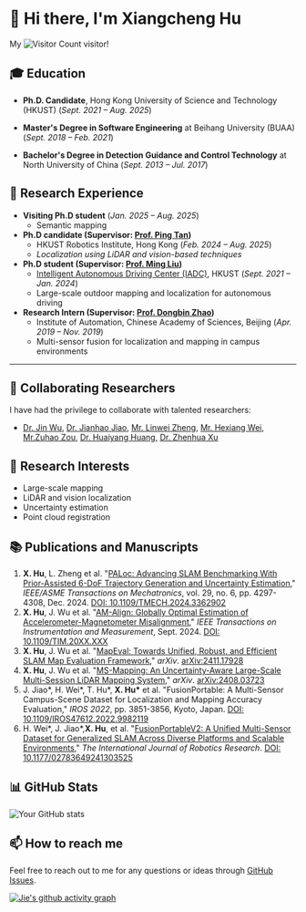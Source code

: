 # 👋 Hi there, I'm Xiangcheng Hu

My ![Visitor Count](https://profile-counter.glitch.me/JokerJohn/count.svg) visitor!

## 🎓 Education

- **Ph.D. Candidate**, Hong Kong University of Science and Technology (HKUST) (*Sept. 2021 – Aug. 2025*)
  
- **Master's Degree in Software Engineering** at Beihang University (BUAA) (*Sept. 2018 – Feb. 2021*)
	
- **Bachelor's Degree in Detection Guidance and Control Technology** at North University of China  (*Sept. 2013 – Jul. 2017*)

## 🔬 Research Experience

- **Visiting Ph.D student** (*Jan. 2025 – Aug. 2025*)
  - Semantic mapping
- **Ph.D candidate  (Supervisor: [Prof. Ping Tan](https://ece.hkust.edu.hk/pingtan))**
  - HKUST Robotics Institute, Hong Kong (*Feb. 2024 – Aug. 2025*)
  - *Localization using LiDAR and vision-based techniques*
- **Ph.D student (Supervisor: [Prof. Ming Liu](https://scholar.google.com/citations?hl=en&user=CdV5LfQAAAAJ))** 
  - [Intelligent Autonomous Driving Center (IADC)](https://ram-lab.com/), HKUST (*Sept. 2021 – Jan. 2024*)
  - Large-scale outdoor mapping and localization for autonomous driving 
- **Research Intern (Supervisor: [Prof. Dongbin Zhao](https://people.ucas.ac.cn/~zhaodongbin))**
  - Institute of Automation, Chinese Academy of Sciences, Beijing (*Apr. 2019 – Nov. 2019*)
  - Multi-sensor fusion for localization and mapping in campus environments

---

## 🤝 Collaborating Researchers
I have had the privilege to collaborate with talented researchers:
- [Dr. Jin Wu](https://zarathustr.github.io/), [Dr. Jianhao Jiao](https://gogojjh.github.io/),  [Mr. Linwei Zheng](https://scholar.google.com/citations?user=70iMcgoAAAAJ&hl=en), [Mr. Hexiang Wei](https://scholar.google.com/citations?user=VwOF_TkAAAAJ&hl=zh-CN), [Mr.Zuhao Zou](https://scholar.google.com/citations?user=mcDnbBYAAAAJ&hl=zh-TW), [Dr. Huaiyang Huang](https://hyhuang1995.github.io/), [Dr. Zhenhua Xu](https://tonyxuqaq.github.io/)

## 🚀 Research Interests

- Large-scale  mapping
- LiDAR and vision localization 
- Uncertainty estimation
- Point cloud registration

## :books: Publications and Manuscripts
1. **X. Hu**, L. Zheng et al. "[PALoc: Advancing SLAM Benchmarking With Prior-Assisted 6-DoF Trajectory Generation and Uncertainty Estimation](https://github.com/JokerJohn/PALoc)," *IEEE/ASME Transactions on Mechatronics*, vol. 29, no. 6, pp. 4297-4308, Dec. 2024. [DOI: 10.1109/TMECH.2024.3362902](https://doi.org/10.1109/TMECH.2024.3362902)
2. **X. Hu**, J. Wu et al. "[AM-Align: Globally Optimal Estimation of Accelerometer-Magnetometer Misalignment](https://github.com/JokerJohn/AM_Align)," *IEEE Transactions on Instrumentation and Measurement*, Sept. 2024. [DOI: 10.1109/TIM.20XX.XXX](https://doi.org/10.1109/TIM.20XX.XXX)
3. **X. Hu**, J. Wu et al. "[MapEval: Towards Unified, Robust, and Efficient SLAM Map Evaluation Framework](https://github.com/JokerJohn/Cloud_Map_Evaluation)," *arXiv*. [arXiv:2411.17928](https://arxiv.org/abs/2411.17928)
4. **X. Hu**, J. Wu et al. "[MS-Mapping: An Uncertainty-Aware Large-Scale Multi-Session LiDAR Mapping System](https://github.com/JokerJohn/MS-Mapping)," *arXiv*. [arXiv:2408.03723](https://arxiv.org/abs/2408.03723)
5. J. Jiao\*, H. Wei\*, T. Hu\*, **X. Hu\*** et al. "FusionPortable: A Multi-Sensor Campus-Scene Dataset for Localization and Mapping Accuracy Evaluation," *IROS 2022*, pp. 3851-3856, Kyoto, Japan. [DOI: 10.1109/IROS47612.2022.9982119](https://doi.org/10.1109/IROS47612.2022.9982119)
6. H. Wei\*, J. Jiao\*,**X. Hu**, et al. "[FusionPortableV2: A Unified Multi-Sensor Dataset for Generalized SLAM Across Diverse Platforms and Scalable Environments](https://journals.sagepub.com/doi/full/10.1177/02783649241303525)," *The International Journal of Robotics Research*. [DOI: 10.1177/02783649241303525](https://doi.org/10.1177/02783649241303525)

## 📊 GitHub Stats

![Your GitHub stats](https://github-readme-stats.vercel.app/api?username=JokerJohn&show_icons=true&theme=buefy)


## 📫 How to reach me

Feel free to reach out to me for any questions or ideas through [GitHub Issues](https://github.com/JokerJohn/JokerJohn/issues).

[![Jie's github activity graph](https://github-readme-activity-graph.vercel.app/graph?username=JokerJohn&theme=react)](https://github.com/ashutosh00710/github-readme-activity-graph)

